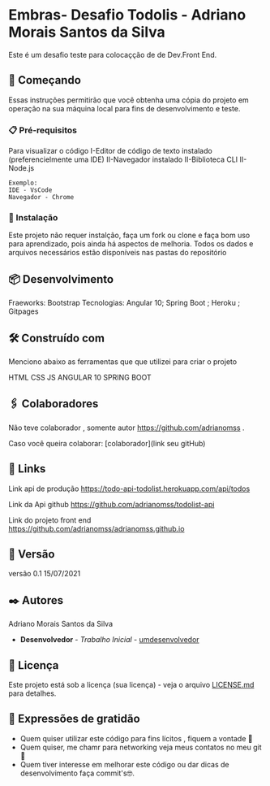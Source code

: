 <h1>Embras- Desafio Todolis - Adriano Morais Santos da Silva</h1>

Este é um desafio teste para colocaçção de de Dev.Front End.

## 🚀 Começando

Essas instruções permitirão que você obtenha uma cópia do projeto em operação na sua máquina local para fins de desenvolvimento e teste.

### 📋 Pré-requisitos
Para visualizar o código
I-Editor de código de texto instalado (preferencielmente uma IDE)
II-Navegador instalado
II-Biblioteca CLI
II-Node.js

```
Exemplo: 
IDE - VsCode
Navegador - Chrome
```

### 🔧 Instalação

Este projeto não requer instalção, faça um fork ou clone  e faça bom uso para aprendizado, pois ainda há aspectos de melhoria.
Todos os dados e arquivos necessários estão disponíveis nas pastas do repositório

## 📦 Desenvolvimento

Fraeworks: Bootstrap
Tecnologias:
Angular 10; Spring Boot ; Heroku ; Gitpages

## 🛠️ Construído com

Menciono abaixo as ferramentas que que utilizei para criar o projeto

HTML
CSS
JS
ANGULAR 10
SPRING BOOT

## 🖇️ Colaboradores

Não teve colaborador , somente autor https://github.com/adrianomss .

Caso você queira colaborar:
[colaborador](link seu gitHub)

## 📌 Links

Link api de produção 
https://todo-api-todolist.herokuapp.com/api/todos

Link da Api github
https://github.com/adrianomss/todolist-api

Link do projeto front end
https://github.com/adrianomss/adrianomss.github.io
## 📌 Versão

versão 0.1
15/07/2021

## ✒️ Autores

Adriano Morais Santos da Silva

* **Desenvolvedor** - *Trabalho Inicial* - [umdesenvolvedor](https://github.com/adrianomss)

## 📄 Licença

Este projeto está sob a licença (sua licença) - veja o arquivo [LICENSE.md](https://github.com/usuario/projeto/licenca) para detalhes.

## 🎁 Expressões de gratidão

* Quem quiser utilizar este código para fins lícitos , fiquem a vontade 📢
* Quem quiser, me chamr para networking veja meus contatos no meu git 🍺 
* Quem tiver interesse em melhorar este código ou dar dicas de desenvolvimento faça commit's🤓.

